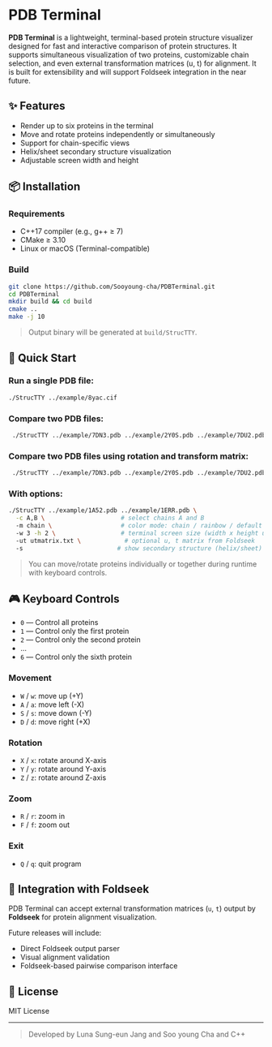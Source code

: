 # PDB Terminal

**PDB Terminal** is a lightweight, terminal-based protein structure visualizer designed for fast and interactive comparison of protein structures. It supports simultaneous visualization of two proteins, customizable chain selection, and even external transformation matrices (u, t) for alignment. It is built for extensibility and will support Foldseek integration in the near future.

## ✨ Features

* Render up to six proteins in the terminal
* Move and rotate proteins independently or simultaneously
* Support for chain-specific views
* Helix/sheet secondary structure visualization
* Adjustable screen width and height

## 📦 Installation

### Requirements

* C++17 compiler (e.g., g++ ≥ 7)
* CMake ≥ 3.10
* Linux or macOS (Terminal-compatible)

### Build

```bash
git clone https://github.com/Sooyoung-cha/PDBTerminal.git
cd PDBTerminal
mkdir build && cd build
cmake ..
make -j 10
```

> Output binary will be generated at `build/StrucTTY`.

## 🚀 Quick Start

### Run a single PDB file:

```bash
./StrucTTY ../example/8yac.cif
```

### Compare two PDB files:

```bash
 ./StrucTTY ../example/7DN3.pdb ../example/2Y0S.pdb ../example/7DU2.pdb
```

### Compare two PDB files using rotation and transform matrix:

```bash
 ./StrucTTY ../example/7DN3.pdb ../example/2Y0S.pdb ../example/7DU2.pdb -ut ../example/utfile_ex 
```

### With options:

```bash
./StrucTTY ../example/1A52.pdb ../example/1ERR.pdb \
  -c A,B \                     # select chains A and B
  -m chain \                   # color mode: chain / rainbow / default
  -w 3 -h 2 \                  # terminal screen size (width x height units, 1~5)
  -ut utmatrix.txt \            # optional u, t matrix from Foldseek
  -s                          # show secondary structure (helix/sheet)
```

> You can move/rotate proteins individually or together during runtime with keyboard controls.

## 🎮 Keyboard Controls

* `0` — Control all proteins
* `1` — Control only the first protein
* `2` — Control only the second protein
* ...
* `6` — Control only the sixth protein

### Movement

* `W` / `w`: move up (+Y)
* `A` / `a`: move left (-X)
* `S` / `s`: move down (-Y)
* `D` / `d`: move right (+X)

### Rotation

* `X` / `x`: rotate around X-axis
* `Y` / `y`: rotate around Y-axis
* `Z` / `z`: rotate around Z-axis

### Zoom

* `R` / `r`: zoom in
* `F` / `f`: zoom out

### Exit

* `Q` / `q`: quit program

## 🔗 Integration with Foldseek

PDB Terminal can accept external transformation matrices (`u`, `t`) output by **Foldseek** for protein alignment visualization.

Future releases will include:

* Direct Foldseek output parser
* Visual alignment validation
* Foldseek-based pairwise comparison interface

## 📜 License

MIT License

---

> Developed by Luna Sung-eun Jang and Soo young Cha and C++
